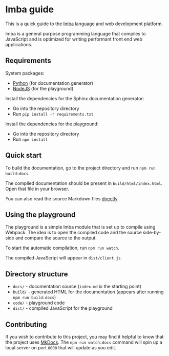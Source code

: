 # Imba guide

This is a quick guide to the [Imba](http://imba.io/) language and web 
development platform.

Imba is a general purpose programming language that compiles to JavaScript and 
is optimized for writing performant front end web applications.

## Requirements

System packages:

- [Python](https://www.python.org/downloads/) (for documentation generator)
- [NodeJS](https://nodejs.org/en/) (for the playground)

Install the dependencies for the Sphinx documentation generator:

- Go into the repository directory
- Run `pip install -r requirements.txt`

Install the dependencies for the playground:

- Go into the repository directory
- Run `npm install`

## Quick start

To build the documentation, go to the project directory and run 
`npm run build:docs`.

The compiled documentation should be present in `build/html/index.html`. Open 
that file in your browser.

You can also read the source Markdown files [directly](docs/index.md).

## Using the playground

The playground is a simple Imba module that is set up to compile using Webpack.
The idea is to open the compiled code and the source side-by-side and compare
the source to the output.

To start the automatic compilation, run `npm run watch`.

The compiled JavaScript will appear in `dist/client.js`.

## Directory structure

- `docs/` - documentation source (`index.md` is the starting point)
- `build/` - generated HTML for the documentation (appears after running 
  `npm run build:docs`)
- `code/` - playground code
- `dist/` - compiled JavaScript for the playground

## Contributing

If you wish to contribute to this project, you may find it helpful to know
that the project uses [MkDocs](https://www.mkdocs.org/). The 
`npm run watch:docs` command will spin up a local server on port `8000` that 
will update as you edit.
